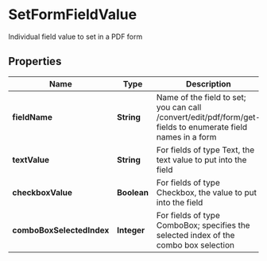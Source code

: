 

# SetFormFieldValue

Individual field value to set in a PDF form

## Properties

| Name | Type | Description | Notes |
|------------ | ------------- | ------------- | -------------|
|**fieldName** | **String** | Name of the field to set; you can call /convert/edit/pdf/form/get-fields to enumerate field names in a form |  [optional] |
|**textValue** | **String** | For fields of type Text, the text value to put into the field |  [optional] |
|**checkboxValue** | **Boolean** | For fields of type Checkbox, the value to put into the field |  [optional] |
|**comboBoxSelectedIndex** | **Integer** | For fields of type ComboBox; specifies the selected index of the combo box selection |  [optional] |



